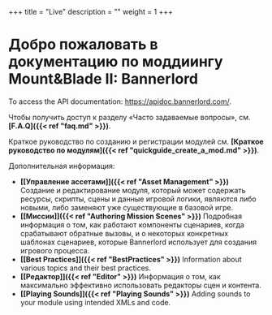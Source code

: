 +++
title = "Live"
description = ""
weight = 1
+++

# Добро пожаловать в документацию по моддиингу Mount&Blade II: Bannerlord

To access the API documentation: <a href="https://apidoc.bannerlord.com/">https://apidoc.bannerlord.com/</a>.

Чтобы получить доступ к разделу «Часто задаваемые вопросы», см. <strong>[F.A.Q]({{< ref "faq.md" >}})</strong>.

Краткое руководство по созданию и регистрации модулей см. <strong>[Краткое руководство по модулям]({{< ref "quickguide_create_a_mod.md" >}})</strong>.

Дополнительная информация:

- <strong>[[Управление ассетами]]({{< ref "Asset Management" >}})</strong> Создание и редактирование модуля, который может содержать ресурсы, скрипты, сцены и данные игровой логики, являются либо новыми, либо заменяют уже существующие в базовой игре.
- <strong>[[Миссии]]({{< ref "Authoring Mission Scenes" >}})</strong> Подробная информация о том, как работают компоненты сценариев, когда срабатывают обратные вызовы, и о некоторых конкретных шаблонах сценариев, которые Bannerlord использует для создания игрового процесса.
- <strong>[[Best Practices]]({{< ref "BestPractices" >}})</strong> Information about various topics and their best practices.
- <strong>[[Редактор]]({{< ref "Editor" >}})</strong> Информация о том, как максимально эффективно использовать редакторы сцен и контента.
- <strong>[[Playing Sounds]]({{< ref "Playing Sounds" >}})</strong> Adding sounds to your module using intended XMLs and code.
